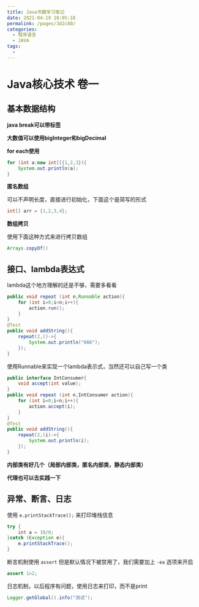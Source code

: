 ```yaml
---
title: Java书籍学习笔记
date: 2021-04-19 10:05:18
permalink: /pages/3d2c80/
categories:
  - 程序语言
  - JAVA
tags:
  - 
---
```

# Java核心技术 卷一

## 基本数据结构

**java break可以带标签**

**大数值可以使用bigInteger和bigDecimal**

**for each使用**

```java
for (int a:new int[]{1,2,3}){
    System.out.println(a);
}
```

**匿名数组**

可以不声明长度，直接进行初始化，下面这个是简写的形式

```java
int[] arr = {1,2,3,4};
```

**数组拷贝**

使用下面这种方式来进行拷贝数组

```java
Arrays.copyOf()
```

## 接口、lambda表达式

lambda这个地方理解的还是不够，需要多看看

```java
public void repeat (int n,Runnable action){
    for (int i=0;i<n;i++){
        action.run();
    }
}
@Test
public void addString(){
    repeat(2,()->{
        System.out.println("666");
    });
}
```

使用Runnable来实现一个lambda表示式，当然还可以自己写一个类

```java
public interface IntConsumer{
    void accept(int value);
}
public void repeat (int n,IntConsumer action){
    for (int i=0;i<n;i++){
        action.accept(i);
    }
}
@Test
public void addString(){
    repeat(2,(i)->{
        System.out.println(i);
    });
}
```

**内部类有好几个（局部内部类，匿名内部类，静态内部类）**

**代理也可以去实践一下**

## 异常、断言、日志

使用  `e.printStackTrace();`  来打印堆栈信息

```java
try {
    int a = 10/0;
}catch (Exception e){
    e.printStackTrace();
}
```

断言机制使用 `assert` 但是默认情况下被禁用了，我们需要加上  `-ea` 选项来开启

```java
assert 1>2;
```

日志机制，以后程序有问题，使用日志来打印，而不是print

```java
Logger.getGlobal().info("测试");
```



